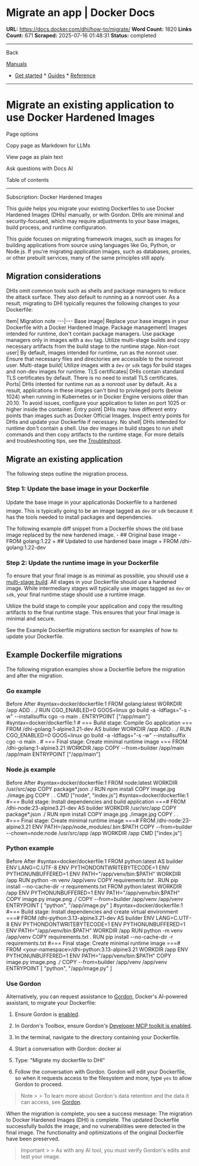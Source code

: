 # Migrate an app | Docker Docs

**URL:** https://docs.docker.com/dhi/how-to/migrate/
**Word Count:** 1820
**Links Count:** 671
**Scraped:** 2025-07-16 01:48:31
**Status:** completed

---

Back

[Manuals](https://docs.docker.com/manuals/)

  * [Get started](https://docs.docker.com/get-started/)   * [Guides](https://docs.docker.com/guides/)   * [Reference](https://docs.docker.com/reference/)

* * *

# Migrate an existing application to use Docker Hardened Images

Page options

Copy page as Markdown for LLMs

View page as plain text

Ask questions with Docs AI

Table of contents

* * *

Subscription: Docker Hardened Images

This guide helps you migrate your existing Dockerfiles to use Docker Hardened Images \(DHIs\) manually, or with Gordon. DHIs are minimal and security-focused, which may require adjustments to your base images, build process, and runtime configuration.

This guide focuses on migrating framework images, such as images for building applications from source using languages like Go, Python, or Node.js. If you're migrating application images, such as databases, proxies, or other prebuilt services, many of the same principles still apply.

## Migration considerations

DHIs omit common tools such as shells and package managers to reduce the attack surface. They also default to running as a nonroot user. As a result, migrating to DHI typically requires the following changes to your Dockerfile:

Item| Migration note   ---|---   Base image| Replace your base images in your Dockerfile with a Docker Hardened Image.   Package management| Images intended for runtime, don't contain package managers. Use package managers only in images with a `dev` tag. Utilize multi-stage builds and copy necessary artifacts from the build stage to the runtime stage.   Non-root user| By default, images intended for runtime, run as the nonroot user. Ensure that necessary files and directories are accessible to the nonroot user.   Multi-stage build| Utilize images with a `dev` or `sdk` tags for build stages and non-dev images for runtime.   TLS certificates| DHIs contain standard TLS certificates by default. There is no need to install TLS certificates.   Ports| DHIs intented for runtime run as a nonroot user by default. As a result, applications in these images can't bind to privileged ports \(below 1024\) when running in Kubernetes or in Docker Engine versions older than 20.10. To avoid issues, configure your application to listen on port 1025 or higher inside the container.   Entry point| DHIs may have different entry points than images such as Docker Official Images. Inspect entry points for DHIs and update your Dockerfile if necessary.   No shell| DHIs intended for runtime don't contain a shell. Use dev images in build stages to run shell commands and then copy artifacts to the runtime stage.      For more details and troubleshooting tips, see the [Troubleshoot](https://docs.docker.com/dhi/troubleshoot/).

## Migrate an existing application

The following steps outline the migration process.

### Step 1: Update the base image in your Dockerfile

Update the base image in your applicationâs Dockerfile to a hardened image. This is typically going to be an image tagged as `dev` or `sdk` because it has the tools needed to install packages and dependencies.

The following example diff snippet from a Dockerfile shows the old base image replaced by the new hardened image.               - ## Original base image     - FROM golang:1.22          + ## Updated to use hardened base image     + FROM <your-namespace>/dhi-golang:1.22-dev     

### Step 2: Update the runtime image in your Dockerfile

To ensure that your final image is as minimal as possible, you should use a [multi-stage build](https://docs.docker.com/build/building/multi-stage/). All stages in your Dockerfile should use a hardened image. While intermediary stages will typically use images tagged as `dev` or `sdk`, your final runtime stage should use a runtime image.

Utilize the build stage to compile your application and copy the resulting artifacts to the final runtime stage. This ensures that your final image is minimal and secure.

See the Example Dockerfile migrations section for examples of how to update your Dockerfile.

## Example Dockerfile migrations

The following migration examples show a Dockerfile before the migration and after the migration.

### Go example

Before  After               #syntax=docker/dockerfile:1          FROM golang:latest          WORKDIR /app     ADD . ./     RUN CGO_ENABLED=0 GOOS=linux go build -a -ldflags="-s -w" --installsuffix cgo -o main .          ENTRYPOINT ["/app/main"]               #syntax=docker/dockerfile:1          # === Build stage: Compile Go application ===     FROM <your-namespace>/dhi-golang:1-alpine3.21-dev AS builder          WORKDIR /app     ADD . ./     RUN CGO_ENABLED=0 GOOS=linux go build -a -ldflags="-s -w" --installsuffix cgo -o main .          # === Final stage: Create minimal runtime image ===     FROM <your-namespace>/dhi-golang:1-alpine3.21          WORKDIR /app     COPY --from=builder /app/main  /app/main          ENTRYPOINT ["/app/main"]

### Node.js example

Before  After               #syntax=docker/dockerfile:1          FROM node:latest     WORKDIR /usr/src/app          COPY package*.json ./     RUN npm install          COPY image.jpg ./image.jpg     COPY . .          CMD ["node", "index.js"]               #syntax=docker/dockerfile:1          #=== Build stage: Install dependencies and build application ===#     FROM <your-namespace>/dhi-node:23-alpine3.21-dev AS builder     WORKDIR /usr/src/app          COPY package*.json ./     RUN npm install          COPY image.jpg ./image.jpg     COPY . .          #=== Final stage: Create minimal runtime image ===#     FROM <your-namespace>/dhi-node:23-alpine3.21     ENV PATH=/app/node_modules/.bin:$PATH          COPY --from=builder --chown=node:node /usr/src/app /app          WORKDIR /app          CMD ["index.js"]

### Python example

Before  After               #syntax=docker/dockerfile:1          FROM python:latest AS builder          ENV LANG=C.UTF-8     ENV PYTHONDONTWRITEBYTECODE=1     ENV PYTHONUNBUFFERED=1     ENV PATH="/app/venv/bin:$PATH"          WORKDIR /app          RUN python -m venv /app/venv     COPY requirements.txt .          RUN pip install --no-cache-dir -r requirements.txt          FROM python:latest          WORKDIR /app          ENV PYTHONUNBUFFERED=1     ENV PATH="/app/venv/bin:$PATH"          COPY image.py image.png ./     COPY --from=builder /app/venv /app/venv          ENTRYPOINT [ "python", "/app/image.py" ]               #syntax=docker/dockerfile:1          #=== Build stage: Install dependencies and create virtual environment ===#     FROM <your-namespace>/dhi-python:3.13-alpine3.21-dev AS builder          ENV LANG=C.UTF-8     ENV PYTHONDONTWRITEBYTECODE=1     ENV PYTHONUNBUFFERED=1     ENV PATH="/app/venv/bin:$PATH"          WORKDIR /app          RUN python -m venv /app/venv     COPY requirements.txt .          RUN pip install --no-cache-dir -r requirements.txt          #=== Final stage: Create minimal runtime image ===#     FROM <your-namespace>/dhi-python:3.13-alpine3.21          WORKDIR /app          ENV PYTHONUNBUFFERED=1     ENV PATH="/app/venv/bin:$PATH"          COPY image.py image.png ./     COPY --from=builder /app/venv /app/venv          ENTRYPOINT [ "python", "/app/image.py" ]

### Use Gordon

Alternatively, you can request assistance to [Gordon](https://docs.docker.com/ai/gordon/), Docker's AI-powered assistant, to migrate your Dockerfile:

  1. Ensure Gordon is [enabled](https://docs.docker.com/ai/gordon/#enable-ask-gordon).

  2. In Gordon's Toolbox, ensure Gordon's [Developer MCP toolkit is enabled](https://docs.docker.com/ai/gordon/mcp/built-in-tools/#configuration).

  3. In the terminal, navigate to the directory containing your Dockerfile.

  4. Start a conversation with Gordon:                    docker ai

  5. Type:                    "Migrate my dockerfile to DHI"          

  6. Follow the conversation with Gordon. Gordon will edit your Dockerfile, so when it requests access to the filesystem and more, type `yes` to allow Gordon to proceed.

> Note >  > To learn more about Gordon's data retention and the data it can access, see [Gordon](https://docs.docker.com/ai/gordon/#what-data-does-gordon-access).

When the migration is complete, you see a success message:               The migration to Docker Hardened Images (DHI) is complete. The updated Dockerfile     successfully builds the image, and no vulnerabilities were detected in the final image.     The functionality and optimizations of the original Dockerfile have been preserved.

> Important >  > As with any AI tool, you must verify Gordon's edits and test your image.